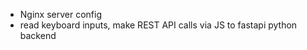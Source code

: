 - Nginx server config
- read keyboard inputs, make REST API calls via JS to fastapi python backend

